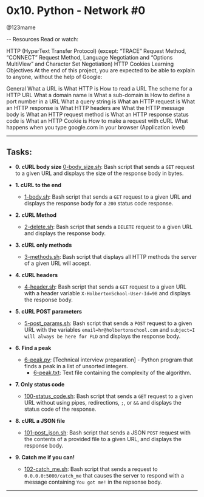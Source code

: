 # 0x10. Python - Network #0
@123mame

--
Resources
Read or watch:

HTTP (HyperText Transfer Protocol) (except: “TRACE” Request Method, “CONNECT” Request Method, Language Negotiation and “Options MultiView” and Character Set Negotiation)
HTTP Cookies
Learning Objectives
At the end of this project, you are expected to be able to explain to anyone, without the help of Google:

General
What a URL is
What HTTP is
How to read a URL
The scheme for a HTTP URL
What a domain name is
What a sub-domain is
How to define a port number in a URL
What a query string is
What an HTTP request is
What an HTTP response is
What HTTP headers are
What the HTTP message body is
What an HTTP request method is
What an HTTP response status code is
What an HTTP Cookie is
How to make a request with cURL
What happens when you type google.com in your browser (Application level)

---
## Tasks:


* **0. cURL body size**
  [0-body_size.sh](./0-body_size.sh): Bash script that sends a `GET` request to
    a given URL and displays the size of the response body in bytes.

* **1. cURL to the end**
  * [1-body.sh](./1-body.sh): Bash script that sends a `GET` request to a given
    URL and displays the response body for a `200` status code response.

* **2. cURL Method**
  * [2-delete.sh](./2-delete.sh): Bash script that sends a `DELETE` request to
    a given URL and displays the response body.

* **3. cURL only methods**
  * [3-methods.sh](./3-methods.sh): Bash script that displays all HTTP methods
    the server of a given URL will accept.

* **4. cURL headers**
  * [4-header.sh](./4-header.sh): Bash script that sends a `GET` request to a
    given URL with a header variable `X-HolbertonSchool-User-Id=98` and displays
      the response body.

* **5. cURL POST parameters**
  * [5-post_params.sh](./5-post_params.sh): Bash script that sends a `POST`
    request to a given URL with the variables `email=hr@holbertonschool.com` and
      `subject=I will always be here for PLD` and displays the response body.

* **6. Find a peak**
  * [6-peak.py](./6-peak.py): [Technical interview preparation] - Python
    program that finds a peak in a list of unsorted integers.
      * [6-peak.txt](./6-peak.txt): Text file containing the complexity of the
        algorithm.

* **7. Only status code**
  * [100-status_code.sh](./100-status_code.sh): Bash script that sends a `GET`
    request to a given URL without using pipes, redirections, `;`, or `&&` and
      displays the status code of the response.

* **8. cURL a JSON file**
  * [101-post_json.sh](./101-post_json.sh): Bash script that sends a JSON `POST`
    request with the contents of a provided file to a given URL, and displays the
      response body.

* **9. Catch me if you can!**
  * [102-catch_me.sh](./102-catch_me.sh): Bash script that sends a request to
    `0.0.0.0:5000/catch_me` that causes the server to respond with a message
      containing `You got me!` in the repsonse body.

---

